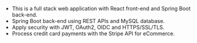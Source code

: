- This is a full stack web application with React front-end and Spring Boot back-end.
- Spring Boot back-end using REST APIs and MySQL database.
- Apply security with JWT, OAuth2, OIDC and HTTPS/SSL/TLS.
- Process credit card payments with the Stripe API for eCommerce.
